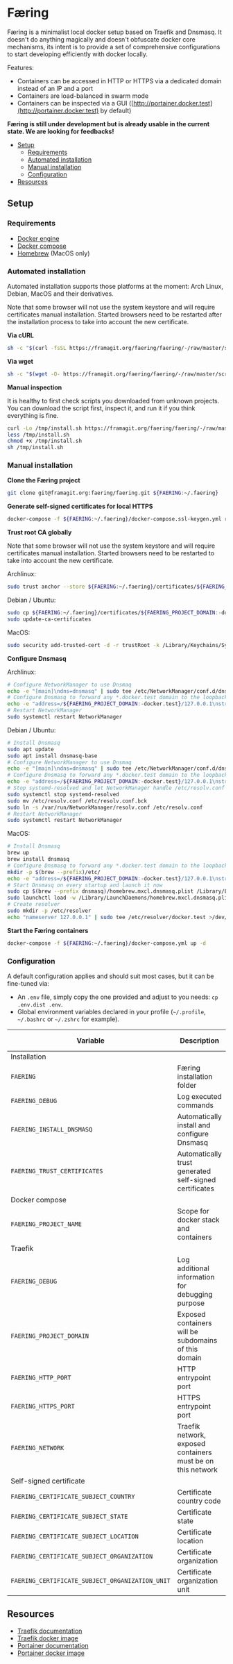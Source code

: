 # Færing

Færing is a minimalist local docker setup based on Traefik and Dnsmasq. It doesn't do anything magically and doesn't
obfuscate docker core mechanisms, its intent is to provide a set of comprehensive configurations to start developing
efficiently with docker locally.

Features:
- Containers can be accessed in HTTP or HTTPS via a dedicated domain instead of an IP and a port
- Containers are load-balanced in swarm mode
- Containers can be inspected via a GUI ([http://portainer.docker.test](http://portainer.docker.test) by default)

**Færing is still under development but is already usable in the current state. We are looking for feedbacks!**

- [Setup](#setup)
    - [Requirements](#requirements)
    - [Automated installation](#automated-installation)
    - [Manual installation](#manual-installation)
    - [Configuration](#configuration)
- [Resources](#resources)

## Setup

### Requirements

- [Docker engine](https://docs.docker.com/engine/install/)
- [Docker compose](https://docs.docker.com/compose/install/)
- [Homebrew](https://brew.sh/) (MacOS only)

### Automated installation

Automated installation supports those platforms at the moment: Arch Linux, Debian, MacOS and their derivatives.

Note that some browser will not use the system keystore and will require certificates manual installation. Started
browsers need to be restarted after the installation process to take into account the new certificate.

**Via cURL**

```sh
sh -c "$(curl -fsSL https://framagit.org/faering/faering/-/raw/master/scripts/install.sh)"
```

**Via wget**

```sh
sh -c "$(wget -O- https://framagit.org/faering/faering/-/raw/master/scripts/install.sh)"
```

**Manual inspection**

It is healthy to first check scripts you downloaded from unknown projects. You can download the script first, inspect
it, and run it if you think everything is fine.
```sh
curl -Lo /tmp/install.sh https://framagit.org/faering/faering/-/raw/master/scripts/install.sh
less /tmp/install.sh
chmod +x /tmp/install.sh
sh /tmp/install.sh
```

### Manual installation

**Clone the Færing project**

```sh
git clone git@framagit.org:faering/faering.git ${FAERING:~/.faering}
```

**Generate self-signed certificates for local HTTPS**

```sh
docker-compose -f ${FAERING:~/.faering}/docker-compose.ssl-keygen.yml run --rm sslkeygen
```

**Trust root CA globally**

Note that some browser will not use the system keystore and will require certificates manual installation. Started
browsers need to be restarted to take into account the new certificate.

Archlinux:
```sh
sudo trust anchor --store ${FAERING:~/.faering}/certificates/${FAERING_PROJECT_DOMAIN:-docker.test}.rootCA.crt
```

Debian / Ubuntu:
```sh
sudo cp ${FAERING:~/.faering}/certificates/${FAERING_PROJECT_DOMAIN:-docker.test}.rootCA.crt /usr/local/share/ca-certificates/${FAERING_PROJECT_DOMAIN:-docker.test}.rootCA.crt
sudo update-ca-certificates
```

MacOS:
```sh
sudo security add-trusted-cert -d -r trustRoot -k /Library/Keychains/System.keychain ${FAERING:~/.faering}/certificates/${FAERING_PROJECT_DOMAIN:-docker.test}.rootCA.crt
```

**Configure Dnsmasq**

Archlinux:
```sh
# Configure NetworkManager to use Dnsmaq
echo -e "[main]\ndns=dnsmasq" | sudo tee /etc/NetworkManager/conf.d/dnsmasq.conf >/dev/null
# Configure Dnsmasq to forward any *.docker.test domain to the loopback local IPv4 interface
echo -e "address=/${FAERING_PROJECT_DOMAIN:-docker.test}/127.0.0.1\nstrict-order" | sudo tee /etc/NetworkManager/dnsmasq.d/faering.conf >/dev/null
# Restart NetworkManager
sudo systemctl restart NetworkManager
```

Debian / Ubuntu:
```sh
# Install Dnsmasq
sudo apt update
sudo apt install dnsmasq-base
# Configure NetworkManager to use Dnsmaq
echo -e "[main]\ndns=dnsmasq" | sudo tee /etc/NetworkManager/conf.d/dnsmasq.conf >/dev/null
# Configure Dnsmasq to forward any *.docker.test domain to the loopback local IPv4 interface
echo -e "address=/${FAERING_PROJECT_DOMAIN:-docker.test}/127.0.0.1\nstrict-order" | sudo tee /etc/NetworkManager/dnsmasq.d/faering.conf >/dev/null
# Stop systemd-resolved and let NetworkManager handle /etc/resolv.conf
sudo systemctl stop systemd-resolved
sudo mv /etc/resolv.conf /etc/resolv.conf.bck
sudo ln -s /var/run/NetworkManager/resolv.conf /etc/resolv.conf
# Restart NetworkManager
sudo systemctl restart NetworkManager
```

MacOS:
```sh
# Install Dnsmasq
brew up
brew install dnsmasq
# Configure Dnsmasq to forward any *.docker.test domain to the loopback local IPv4 interface
mkdir -p $(brew --prefix)/etc/
echo -e "address=/${FAERING_PROJECT_DOMAIN:-docker.test}/127.0.0.1\nstrict-order" > $(brew --prefix)/etc/dnsmasq.conf
# Start Dnsmasq on every startup and launch it now
sudo cp $(brew --prefix dnsmasq)/homebrew.mxcl.dnsmasq.plist /Library/LaunchDaemons
sudo launchctl load -w /Library/LaunchDaemons/homebrew.mxcl.dnsmasq.plist
# Create resolver
sudo mkdir -p /etc/resolver
echo "nameserver 127.0.0.1" | sudo tee /etc/resolver/docker.test >/dev/null
```

**Start the Færing containers**

```sh
docker-compose -f ${FAERING:~/.faering}/docker-compose.yml up -d
```

### Configuration

A default configuration applies and should suit most cases, but it can be fine-tuned via:
- An `.env` file, simply copy the one provided and adjust to you needs: `cp .env.dist .env`.
- Global environment variables declared in your profile (`~/.profile`, `~/.bashrc` or `~/.zshrc` for example).

| Variable | Description | Default Value
| --- | --- | ---
| Installation
| `FAERING` | Færing installation folder | `~/.faering`
| `FAERING_DEBUG` | Log executed commands | `false`
| `FAERING_INSTALL_DNSMASQ` | Automatically install and configure Dnsmasq | `yes`
| `FAERING_TRUST_CERTIFICATES` | Automatically trust generated self-signed certificates | `yes`
| Docker compose
| `FAERING_PROJECT_NAME` | Scope for docker stack and containers | `faering`
| Traefik
| `FAERING_DEBUG` | Log additional information for debugging purpose | `false`
| `FAERING_PROJECT_DOMAIN` | Exposed containers will be subdomains of this domain | `docker.test`
| `FAERING_HTTP_PORT` | HTTP entrypoint port | `80`
| `FAERING_HTTPS_PORT` | HTTPS entrypoint port | `443`
| `FAERING_NETWORK` | Traefik network, exposed containers must be on this network | `faering`
| Self-signed certificate
| `FAERING_CERTIFICATE_SUBJECT_COUNTRY` | Certificate country code | `CH`
| `FAERING_CERTIFICATE_SUBJECT_STATE` | Certificate state | `FR`
| `FAERING_CERTIFICATE_SUBJECT_LOCATION` | Certificate location | `Fribourg`
| `FAERING_CERTIFICATE_SUBJECT_ORGANIZATION` | Certificate organization | `Faering`
| `FAERING_CERTIFICATE_SUBJECT_ORGANIZATION_UNIT` | Certificate organization unit | `Docker`

## Resources

- [Traefik documentation](https://docs.traefik.io/)
- [Traefik docker image](https://hub.docker.com/_/traefik)
- [Portainer documentation](https://www.portainer.io/documentation/)
- [Portainer docker image](https://hub.docker.com/r/portainer/portainer)
